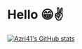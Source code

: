 # Hello 😁✌️

[![Azri41's GitHub stats](https://github-readme-stats.vercel.app/api?username=azri41&show_icons=true)]()